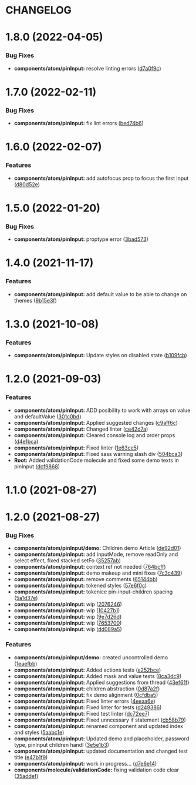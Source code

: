 # CHANGELOG

# 1.8.0 (2022-04-05)


### Bug Fixes

* **components/atom/pinInput:** resolve linting errors ([d7a0f9c](https://github.com/SUI-Components/sui-components/commit/d7a0f9c998f8ddf6e52abd451cc4ab20f3fc18df))



# 1.7.0 (2022-02-11)


### Bug Fixes

* **components/atom/pinInput:** fix lint errors ([bed74b6](https://github.com/SUI-Components/sui-components/commit/bed74b6464c23bbe341f767b450638b70dec4cfa))



# 1.6.0 (2022-02-07)


### Features

* **components/atom/pinInput:** add autofocus prop to focus the first input ([d80d52e](https://github.com/SUI-Components/sui-components/commit/d80d52e0304f6e74c50bf931972aabfcc4ed660d))



# 1.5.0 (2022-01-20)


### Bug Fixes

* **components/atom/pinInput:** proptype error ([3bad573](https://github.com/SUI-Components/sui-components/commit/3bad57316c3b7288ad3d93486247cb1484451537))



# 1.4.0 (2021-11-17)


### Features

* **components/atom/pinInput:** add default value to be able to change on themes ([9b15e3f](https://github.com/SUI-Components/sui-components/commit/9b15e3ffecef6ed7a3e3d1d62f0a5640a59a5079))



# 1.3.0 (2021-10-08)


### Features

* **components/atom/pinInput:** Update styles on disabled state ([b109fcb](https://github.com/SUI-Components/sui-components/commit/b109fcbec09cd1d950c1561502166d363137ccad))



# 1.2.0 (2021-09-03)


### Features

* **components/atom/pinInput:** ADD posibility to work with arrays on value and defaultValue ([301c0bd](https://github.com/SUI-Components/sui-components/commit/301c0bd147baf58ec6422d9a4d8f7b4f6637918d))
* **components/atom/pinInput:** Applied suggested changes ([c9aff6c](https://github.com/SUI-Components/sui-components/commit/c9aff6ce03d717c839c95980ddf0b1c9b9cf0cb1))
* **components/atom/pinInput:** Changed linter ([ce42d7a](https://github.com/SUI-Components/sui-components/commit/ce42d7a9cd01c2cc15c0a78dbf4468d7a75795ca))
* **components/atom/pinInput:** Cleared console log and order props ([d4e1bca](https://github.com/SUI-Components/sui-components/commit/d4e1bca36228f3a9df6e254aab89a65cb0ba02cd))
* **components/atom/pinInput:** Fixed linter ([1e63ce5](https://github.com/SUI-Components/sui-components/commit/1e63ce5e43eafea9369c102e1b697201c5b92936))
* **components/atom/pinInput:** Fixed sass warning slash div ([504bca3](https://github.com/SUI-Components/sui-components/commit/504bca3968426db338f5a80a7e225c655498dbf7))
* **Root:** Added validationCode molecule and fixed some demo texts in pinInput ([dcf9868](https://github.com/SUI-Components/sui-components/commit/dcf9868a06a2a924f01ced391a1702d040be1e37))



# 1.1.0 (2021-08-27)



# 1.2.0 (2021-08-27)


### Bug Fixes

* **components/atom/pinInput/demo:** Children demo Article ([de92d01](https://github.com/SUI-Components/sui-components/commit/de92d0176a6db7bd49bcfbc41d2fc0e833718298))
* **components/atom/pinInput:** add inputMode, remove readOnly and select effect, fixed stacked setFo ([35257ab](https://github.com/SUI-Components/sui-components/commit/35257ab893832c456d22a522e9a20b375b9bebeb))
* **components/atom/pinInput:** context ref not needed ([764bcff](https://github.com/SUI-Components/sui-components/commit/764bcff77b07212219da2b6399fd1c1a926f907c))
* **components/atom/pinInput:** demo makeup and mini fixes ([7c3c439](https://github.com/SUI-Components/sui-components/commit/7c3c439c8b4b5f9cf9a395e387c32eb517d26186))
* **components/atom/pinInput:** remove comments ([65144bb](https://github.com/SUI-Components/sui-components/commit/65144bb4f1517589e7df52ed66004a4f380b8159))
* **components/atom/pinInput:** tokened styles ([57e6f0c](https://github.com/SUI-Components/sui-components/commit/57e6f0c0aae11cb0835a95994d354071584e5e6e))
* **components/atom/pinInput:** tokenice pin-input-children spacing ([5a1d37e](https://github.com/SUI-Components/sui-components/commit/5a1d37e294c08598055ebed7e628e40e40e5f6a6))
* **components/atom/pinInput:** wip ([2076246](https://github.com/SUI-Components/sui-components/commit/20762469142cbe114f54f6159db2067f55581631))
* **components/atom/pinInput:** wip ([10427b1](https://github.com/SUI-Components/sui-components/commit/10427b1ff63d8cff256ced0a22a6003b0f326d7a))
* **components/atom/pinInput:** wip ([9e7d26d](https://github.com/SUI-Components/sui-components/commit/9e7d26d934f9f7c2cb989536e67504135e910322))
* **components/atom/pinInput:** wip ([7653700](https://github.com/SUI-Components/sui-components/commit/7653700db8824d4dc99e91a81182846454ad5307))
* **components/atom/pinInput:** wip ([dd089a5](https://github.com/SUI-Components/sui-components/commit/dd089a5dab582aafd5ced0b9a6041c4db51e9add))


### Features

* **components/atom/pinInput/demo:** created uncontrolled demo ([1eaefbb](https://github.com/SUI-Components/sui-components/commit/1eaefbb72835c41418b5018b3e8937eafa06fb1c))
* **components/atom/pinInput:** Added actions tests ([e252bce](https://github.com/SUI-Components/sui-components/commit/e252bce471fd562c81a7bdde9525b30ba12481f3))
* **components/atom/pinInput:** Added mask and value tests ([8ca3dc9](https://github.com/SUI-Components/sui-components/commit/8ca3dc9de7e0505088307294a38d957cf8997a43))
* **components/atom/pinInput:** Applied suggestions from thread ([43ef61f](https://github.com/SUI-Components/sui-components/commit/43ef61f88cbb280f19a7391c8a3ba474dd513c5c))
* **components/atom/pinInput:** children abstraction ([0d87a2f](https://github.com/SUI-Components/sui-components/commit/0d87a2f85e5f7ad976e8877e2b4680fb985fe7f1))
* **components/atom/pinInput:** fix demo alignment ([0cfdba5](https://github.com/SUI-Components/sui-components/commit/0cfdba51e9e7dd4eac5a828228e6ef9fa72c83c9))
* **components/atom/pinInput:** Fixed linter errors ([4eeaa6e](https://github.com/SUI-Components/sui-components/commit/4eeaa6e5cf3db70c53aeb48881f6feb7bcb7c903))
* **components/atom/pinInput:** Fixed linter for tests ([d249386](https://github.com/SUI-Components/sui-components/commit/d2493862bd4c079a2ef2ec0b35db01a0526f734b))
* **components/atom/pinInput:** Fixed test linter ([dc72ee7](https://github.com/SUI-Components/sui-components/commit/dc72ee71c1099a5a03c67d6ecf561124c35e6234))
* **components/atom/pinInput:** Fixed unncessary if statement ([cb58b79](https://github.com/SUI-Components/sui-components/commit/cb58b79cfcd2737671baad2fa8bd5b3eb691dbb7))
* **components/atom/pinInput:** renamed component and updated index and styles ([5aabc1e](https://github.com/SUI-Components/sui-components/commit/5aabc1e46cd03d554b58658427c6877ef3ab8c8d))
* **components/atom/pinInput:** Updated demo and placeholder, password type, pinInput children handl ([3e5e1b3](https://github.com/SUI-Components/sui-components/commit/3e5e1b370a6edf81632a11a9d2feca36c7bb1bf0))
* **components/atom/pinInput:** updated documentation and changed test title ([e47b1f9](https://github.com/SUI-Components/sui-components/commit/e47b1f9faf0a7ddcf4a707a3b773582540a9fb13))
* **components/atom/pinInput:** work in progress... ([d7e6e14](https://github.com/SUI-Components/sui-components/commit/d7e6e140531432778e223705f535386fa82cac83))
* **components/molecule/validationCode:** fixing validation code clear ([35addef](https://github.com/SUI-Components/sui-components/commit/35addef5bc8d46ba8c179bb052322df475a49cf0))



